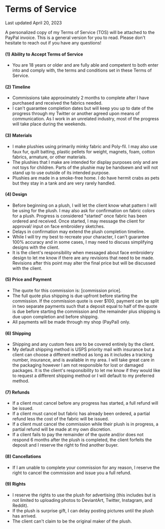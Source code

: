 # Terms of Service
Last updated April 20, 2023

A personalized copy of my Terms of Service (TOS) will be attached to the PayPal invoice. This is a general version for you to read. Please don't hesitate to reach out if you have any questions!

#### (1) Ability to Accept Terms of Service
- You are 18 years or older and are fully able and competent to both enter into and comply with, the terms and conditions set in these Terms of Service.

#### (2) Timeline
- Commissions take approximately 2 months to complete after I have purchased and received the fabrics needed.
- I can't guarantee completion dates but will keep you up to date of the progress through my Twitter or another agreed upon means of communication. As I work in an unrelated industry, most of the progress will take place during the weekends.

#### (3) Materials
- I make plushies using primarily minky fabric and Poly-fil. I may also use faux fur, quilt batting, plastic pellets for weight, magnets, foam, cotton fabrics, armature, or other materials. 
- The plushies that I make are intended for display purposes only and are not toys for children. Parts of the plushie may be handsewn and will not stand up to use outside of its intended purpose.
- Plushies are made in a smoke-free home. I do have hermit crabs as pets but they stay in a tank and are very rarely handled.

#### (4) Design
  - Before beginning on a plush, I will let the client know what pattern I will be using for the plush. I may also ask for confirmation on fabric colors for a plush. Progress is considered "started" once fabric has been ordered and received. Once started, I may message the client for approval/ input on face embroidery sketches.
  - Delays in confirmation may extend the plush completion timeline.
  - While I will try my best to recreate your character, I can't guarantee 100% accuracy and in some cases, I may need to discuss simplifying designs with the client.
  - It is the client's responsibility when messaged about face embroidery design to let me know if there are any revisions that need to be made. Revisions after this point may alter the final price but will be discussed with the client.

#### (5) Price and Payment
- The quote for this commission is: [commission price].
- The full quote plus shipping is due upfront before starting the commission. If the commission quote is over $100, payment can be split in two separate payments such that a deposit equal to half of the quote is due before starting the commission and the remainder plus shipping is due upon completion and before shipping.
- All payments will be made through my shop (PayPal) only.

#### (6) Shipping
- Shipping and any custom fees are to be covered entirely by the client.
- My default shipping method is USPS priority mail with insurance but a client can choose a different method as long as it includes a tracking number, insurance, and is available in my area. I will take great care in the packaging however I am not responsible for lost or damaged packages. It is the client's responsibility to let me know if they would like to request a different shipping method or I will default to my preferred method.

#### (7) Refunds
- If a client must cancel before any progress has started, a full refund will be issued.
- If a client must cancel but fabric has already been ordered, a partial refund less the cost of the fabric will be issued.
- If a client must cancel the commission while their plush is in progress, a partial refund will be made at my own discretion.
- If a client fails to pay the remainder of the quote and/or does not respond 6 months after the plush is completed, the client forfeits the deposit and I reserve the right to find another buyer.

#### (8) Cancellations
- If I am unable to complete your commission for any reason, I reserve the right to cancel the commission and issue you a full refund.

#### (9) Rights
- I reserve the rights to use the plush for advertising (this includes but is not limited to uploading photos to DeviantArt, Twitter, Instagram, and Reddit).
- If the plush is surprise gift, I can delay posting pictures until the plush has arrived.
- The client can't claim to be the original maker of the plush.
